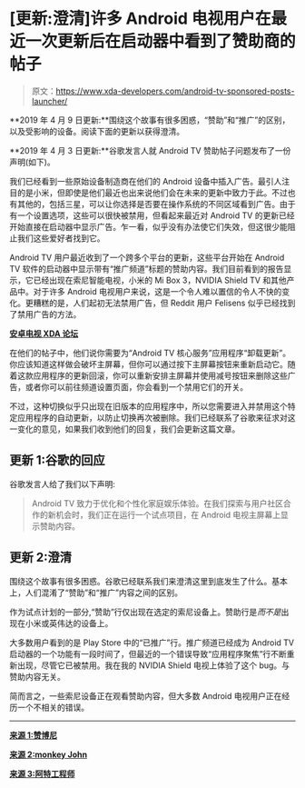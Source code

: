 # [更新:澄清]许多 Android 电视用户在最近一次更新后在启动器中看到了赞助商的帖子

> 原文：<https://www.xda-developers.com/android-tv-sponsored-posts-launcher/>

**2019 年 4 月 9 日更新:**围绕这个故事有很多困惑，“赞助”和“推广”的区别，以及受影响的设备。阅读下面的更新以获得澄清。

**2019 年 4 月 3 日更新:**谷歌发言人就 Android TV 赞助帖子问题发布了一份声明(如下)。

我们已经看到一些原始设备制造商在他们的 Android 设备中插入广告。最引人注目的是小米，但即使是他们最近也出来说他们会在未来的更新中致力于此。不过也有其他的，包括三星，可以让你选择是否要在操作系统的不同区域看到广告。由于有一个设置选项，这些可以很快被禁用，但看起来最近对 Android TV 的更新已经开始直接在启动器中显示广告。乍一看，似乎没有办法使它们失效，但这很少能阻止我们这些爱好者找到它。

Android TV 用户最近收到了一个跨多个平台的更新，这些平台开始在 Android TV 软件的启动器中显示带有“推广频道”标题的赞助内容。我们目前看到的报告显示，它已经出现在索尼智能电视，小米的 Mi Box 3，NVIDIA Shield TV 和其他产品中。对于许多 Android 电视用户来说，这是一个令人难以置信的令人不快的变化。更糟糕的是，人们起初无法禁用广告，但 Reddit 用户 Felisens 似乎已经找到了禁用广告的方法。

[**安卓电视 XDA 论坛**](https://forum.xda-developers.com/android-tv)

在他们的帖子中，他们说你需要为“Android TV 核心服务”应用程序“卸载更新”。你应该知道这样做会破坏主屏幕，但你可以通过按下主屏幕按钮来重新启动它。随着这款应用程序的更新回滚，你可以重新安排主屏幕并使用减号按钮来删除这些广告，或者你可以前往频道设置页面，你会看到一个禁用它们的开关。

不过，这种切换似乎只出现在旧版本的应用程序中，所以您需要进入并禁用这个特定应用程序的自动更新，以防止切换再次被删除。我们已经联系了谷歌来征求对这一变化的意见，如果我们收到他们的回复，我们会更新这篇文章。

## 更新 1:谷歌的回应

谷歌发言人给了我们以下声明:

> Android TV 致力于优化和个性化家庭娱乐体验。在我们探索与用户社区合作的新机会时，我们正在运行一个试点项目，在 Android 电视主屏幕上显示赞助内容。

## 更新 2:澄清

围绕这个故事有很多困惑。谷歌已经联系我们来澄清这里到底发生了什么。基本上，人们混淆了“赞助”和“推广”内容之间的区别。

作为试点计划的一部分,“赞助”行仅出现在选定的索尼设备上。赞助行是*而不是*出现在小米或英伟达的设备上。

大多数用户看到的是 Play Store 中的“已推广”行。推广频道已经成为 Android TV 启动器的一个功能有一段时间了，但最近的一个错误导致“应用程序聚焦”行不断重新出现，尽管它已被禁用。我在我的 NVIDIA Shield 电视上体验了这个 bug。与赞助内容无关。

简而言之，一些索尼设备正在观看赞助内容，但大多数 Android 电视用户正在经历一个不相关的错误。

* * *

[**来源 1:赞博尼**](https://www.reddit.com/r/AndroidTV/comments/b5ljs2/sony_900f_sponsored_content/)

[**来源 2:monkey John**](https://www.reddit.com/r/AndroidTV/comments/b70506/promotional_channels_wont_stay_disabled/)

[**来源 3:阿特工程师**](https://www.reddit.com/r/AndroidTV/comments/b8rlhx/sony_android_tvs_updated_to_now_include_ads_you/)